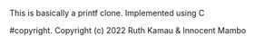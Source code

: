 This is basically a printf clone. 
Implemented using C

#copyright.
Copyright (c) 2022 Ruth Kamau & Innocent Mambo
